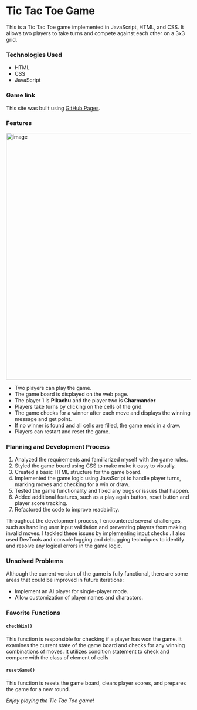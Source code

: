 # Tic Tac Toe Game
This is a Tic Tac Toe game implemented in JavaScript, HTML, and CSS. It allows two players to take turns and compete against each other on a 3x3 grid.

### Technologies Used
* HTML
* CSS
* JavaScript

### Game link
This site was built using [GitHub Pages](https://zebelity.github.io/tic-tac-toe/).

### Features
<img width="672" alt="image" src="https://github.com/zebelity/tic-tac-toe/assets/112873206/baf4c6fd-37cc-4dc5-a04d-bb8d8377beed">


- Two players can play the game.
- The game board is displayed on the web page.
- The player 1 is **Pikachu** and the player two is **Charmander**
- Players take turns by clicking on the cells of the grid.
- The game checks for a winner after each move and displays the winning message and get point.
- If no winner is found and all cells are filled, the game ends in a draw.
- Players can restart and reset the game.

### Planning and Development Process
1. Analyzed the requirements and familiarized myself with the game rules.
2. Styled the game board using CSS to make make it easy to visually.
3. Created a basic HTML structure for the game board.
4. Implemented the game logic using JavaScript to handle player turns, marking moves and checking for a win or draw.
5. Tested the game functionality and fixed any bugs or issues that happen.
6. Added additional features, such as a play again button, reset button and player score tracking.
7. Refactored the code to improve readability.

Throughout the development process, I encountered several challenges, such as handling user input validation and preventing players from making invalid moves. I tackled these issues by implementing input checks . I also used DevTools and console logging and debugging techniques to identify and resolve any logical errors in the game logic.

### Unsolved Problems
Although the current version of the game is fully functional, there are some areas that could be improved in future iterations:

- Implement an AI player for single-player mode.
- Allow customization of player names and charactors.

### Favorite Functions

#### `checkWin()`
This function is responsible for checking if a player has won the game. It examines the current state of the game board and checks for any winning combinations of moves. It utilizes condition statement to check and compare with the class of element of cells

#### `resetGame()`

This function is resets the game board, clears player scores, and prepares the game for a new round.

*Enjoy playing the Tic Tac Toe game!*
